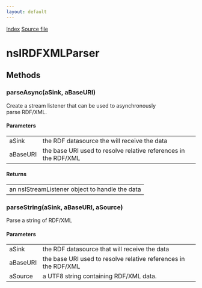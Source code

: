 ```yaml
---
layout: default
---
```

<div id='links'><a href="../index.html">Index</a>
<a href="http://dxr.mozilla.org/mozilla-central/source/rdf/base/nsIRDFXMLParser.idl">Source file</a>
</div>

# nsIRDFXMLParser #

## Methods ##

### parseAsync(aSink, aBaseURI) ###
  
Create a stream listener that can be used to asynchronously  
parse RDF/XML.  
  

#### Parameters ####

<table>

<tr>
<td>aSink</td>
<td>the RDF datasource the will receive the data  
</td>
</tr>

<tr>
<td>aBaseURI</td>
<td>the base URI used to resolve relative  
  references in the RDF/XML  
</td>
</tr>

</table>

#### Returns ####

<table>

<tr>
<td>an nsIStreamListener object to handle the data  
</td>
</tr>

</table>

### parseString(aSink, aBaseURI, aSource) ###
  
Parse a string of RDF/XML  
  

#### Parameters ####

<table>

<tr>
<td>aSink</td>
<td>the RDF datasource that will receive the data  
</td>
</tr>

<tr>
<td>aBaseURI</td>
<td>the base URI used to resolve relative  
  references in the RDF/XML  
</td>
</tr>

<tr>
<td>aSource</td>
<td>a UTF8 string containing RDF/XML data.  
</td>
</tr>

</table>
